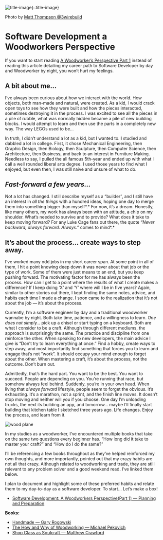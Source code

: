 
![title-image](/posts/software_development_a_woodworkers_perspective/images/intro/3wirebuild2.png){:.title-image}

Photo by [Matt Thompson @3wirebuild](https://instagram.com/3wirebuild)

# Software Development a Woodworkers Perspective

If you want to start reading [A Woodworker’s Perspective Part 1](./software_development_a_woodworkers_perspective_(part1)-planning_and_preperation.md) instead of reading this article detailing my career path to Software Developer by day and Woodworker by night, you won’t hurt my feelings.

## A bit about me…

I’ve always been curious about how we interact with the world. How objects, both man-made and natural, were created. As a kid, I would crack open toys to see how they were built and how the pieces interacted, sometimes destroying it in the process. I was excited to see all the pieces in a pile of rubble, what was normally hidden became a pile of new building blocks. I would attempt to learn and then use the parts in a completely new way. The way LEGOs used to be…

In truth, I didn’t understand a lot as a kid, but I wanted to. I studied and dabbled a lot in college. First, it chose Mechanical Engineering, then Graphic Design, then Biology, then Sculpture, then Computer Science, then Architecture, then Business, and back to an interest in Furniture Making. Needless to say, I pulled the all famous 5th-year and ended up with what I call a well rounded liberal arts degree. I used those years to find what I enjoyed, but even then, I was still naive and unsure of what to do.

## *Fast-forward a few years…*

Not a lot has changed. I still describe myself as a “builder”, and I still have an interest in *all the things* with a hundred ideas, hoping one day to merge them into something bigger than myself*.* For now, it’s a dream. Honestly, like many others, my work has always been with an attitude, a chip on my shoulder. What’s needed to survive and to provide? What does it take to keep moving forward? For any Luke Cage fans out there, the quote *“Never backward, always forward. Always.”* comes to mind*.*

## It’s about the process... create ways to step away.

I’ve worked many odd jobs in my short career span. At some point in all of them, I hit a point knowing deep down it was never about that job or the type of work. Some of them were just means to an end, but you keep pushing forward. The motivating factor for me has always been the process. How can I get to a point where the results of what I create makes a difference? If I keep doing ‘X’ and ‘Y’ where will I be in five years? Again, similar to other stories out there, I kept finding the same notes, advice, and habits each time I made a change. I soon came to the realization that it’s not about the job — it’s about the process.

Currently, I’m a software engineer by day and a traditional woodworker wannabe by night. Both take time, patience, and a willingness to learn. *One does not simply…* pick up a chisel or start typing on a keyboard. Both are what I consider to be a craft. Although through different mediums, the approach is surprisingly the same. The practice and discipline from one reinforce the other. When speaking to new developers, the main advice I give is “Don’t try to learn everything at once.” Find a hobby, create ways to step away, and most importantly find something that forces you to learn and engage that’s not “work”. It should occupy your mind enough to forget about the other. When mastering a craft, it’s about the process, not the outcome. Don’t burn out.

Admittedly, that’s the hard part. You want to be the best. You want to succeed. People are depending on you. You’re running that race, but somehow always feel behind. Suddenly, you’re in your own head. When living that *always forward* lifestyle, people seem to forget the obvious. It’s exhausting. It’s a marathon, not a sprint, and the finish line moves. It doesn’t stop moving and neither will you if you choose. One day I’m unloading trucks, the next its building an app, and tomorrow… maybe I’ll finally start building that kitchen table I sketched three years ago. Life changes. Enjoy the process, and learn from it.

![wood plane](/posts/software_development_a_woodworkers_perspective/images/intro/3wirebuild2.png)


In my studies as a woodworker, I’ve encountered multiple books that take on the same two questions every beginner has. “How long did it take to master your craft?” and “How do I do the same?”

I’ll be referencing a few books throughout as they’ve helped reinforced my own thoughts, and more importantly, pointed out that my crazy habits are not all that crazy. Although related to woodworking and trade, they are still relevant to any problem solver and a good weekend read. I’ve linked them below.

I plan to document and highlight some of these preferred habits and relate them to my day-to-day as a software developer. To start… Let’s make a box!

- [Software Development: A Woodworkers Perspective(Part 1) — Planning and Preparation](https://blog.echobind.com/software-development-a-woodworkers-perspective-part-1-e0918592e05)

**Books:**

- [Handmade — Gary Rogowski](https://www.amazon.com/Handmade-Creative-Focus-Age-Distraction/dp/1610353145/ref=sr_1_1?s=books&ie=UTF8&qid=1546869438&sr=1-1&keywords=handmade+gary+rogowski)
- [The How and Why of Woodworking — Michael Pekovich](https://www.amazon.com/Why-How-Woodworking-Approach-Meaningful/dp/1631869272/ref=sr_1_1?s=books&ie=UTF8&qid=1546869385&sr=1-1&keywords=how+and+why+of+woodworking)
- [Shop Class as Soulcraft — Matthew Crawford](https://www.amazon.com/Shop-Class-Soulcraft-Inquiry-Value/dp/0143117467)
